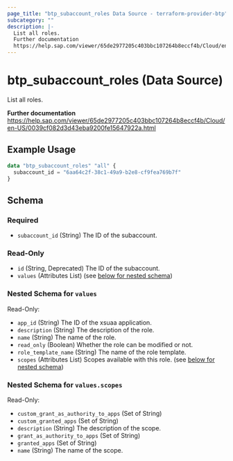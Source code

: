 ```yaml
---
page_title: "btp_subaccount_roles Data Source - terraform-provider-btp"
subcategory: ""
description: |-
  List all roles.
  Further documentation
  https://help.sap.com/viewer/65de2977205c403bbc107264b8eccf4b/Cloud/en-US/0039cf082d3d43eba9200fe15647922a.html
---
```


# btp_subaccount_roles (Data Source)

List all roles.

__Further documentation__
https://help.sap.com/viewer/65de2977205c403bbc107264b8eccf4b/Cloud/en-US/0039cf082d3d43eba9200fe15647922a.html

## Example Usage

```terraform
data "btp_subaccount_roles" "all" {
  subaccount_id = "6aa64c2f-38c1-49a9-b2e8-cf9fea769b7f"
}
```

<!-- schema generated by tfplugindocs -->
## Schema

### Required

- `subaccount_id` (String) The ID of the subaccount.

### Read-Only

- `id` (String, Deprecated) The ID of the subaccount.
- `values` (Attributes List) (see [below for nested schema](#nestedatt--values))

<a id="nestedatt--values"></a>
### Nested Schema for `values`

Read-Only:

- `app_id` (String) The ID of the xsuaa application.
- `description` (String) The description of the role.
- `name` (String) The name of the role.
- `read_only` (Boolean) Whether the role can be modified or not.
- `role_template_name` (String) The name of the role template.
- `scopes` (Attributes List) Scopes available with this role. (see [below for nested schema](#nestedatt--values--scopes))

<a id="nestedatt--values--scopes"></a>
### Nested Schema for `values.scopes`

Read-Only:

- `custom_grant_as_authority_to_apps` (Set of String)
- `custom_granted_apps` (Set of String)
- `description` (String) The description of the scope.
- `grant_as_authority_to_apps` (Set of String)
- `granted_apps` (Set of String)
- `name` (String) The name of the scope.